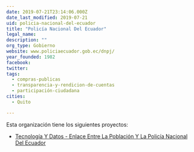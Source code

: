 ```yaml
---
date: 2019-07-21T23:14:06.000Z
date_last_modified: 2019-07-21
uid: policia-nacional-del-ecuador
title: "Policía Nacional Del Ecuador"
legal_name: 
description: ""
org_type: Gobierno
website: www.policiaecuador.gob.ec/dnpj/
year_founded: 1982
facebook: 
twitter: 
tags:
  - compras-publicas
  - transparencia-y-rendicion-de-cuentas
  - participación-ciudadana
cities: 
  - Quito

---
```


Esta organización tiene los siguientes proyectos:

- [Tecnología Y Datos - Enlace Entre La Población Y La Policía Nacional Del Ecuador](/i/tecnologia-y-datos-enlace-entre-la-poblacion-y-la-policia-nacional-del-ecuador.html)
